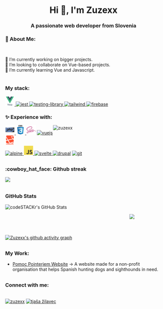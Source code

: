 <h1 align="center">Hi 👋, I'm Zuzexx</h1>
<h3 align="center">A passionate web developer from Slovenia</h3>

### 💫 About Me:

<br>

🔭 I’m currently working on bigger projects.<br>
👯 I’m looking to collaborate on Vue-based projects.<br>
🌱 I’m currently learning Vue and Javascript.<br><br>

<!-- I WORK MOST WITH -->

### My stack:

 <a href="https://vuejs.org/" target="_blank" rel="noreferrer">
  <img src="https://raw.githubusercontent.com/devicons/devicon/master/icons/vuejs/vuejs-original-wordmark.svg" alt="vuejs" width="30" height="30"/> </a>
<a href="https://jestjs.io" target="_blank" rel="noreferrer"> <img src="https://www.vectorlogo.zone/logos/jestjsio/jestjsio-icon.svg" alt="jest" width="30" height="30"/> </a> <a href="https://testing-library.com/" target="_blank" rel="noreferrer"> <img src="https://testing-library.com/img/logo-large.png" alt="testing-library" width="30" height="30"/> </a>
  <a href="https://tailwindcss.com/" target="_blank" rel="noreferrer"> <img src="https://www.vectorlogo.zone/logos/tailwindcss/tailwindcss-icon.svg" alt="tailwind" width="30" height="30"/> </a>
  <a href="https://firebase.google.com/" target="_blank" rel="noreferrer"> <img src="https://www.vectorlogo.zone/logos/firebase/firebase-icon.svg" alt="firebase" width="30" height="30"/> </a>
<!-- LANGUAGES I KNOW -->

### ✨ Experience with:

 <img align="right" src="https://github-readme-stats-zuzexx.vercel.app/api/top-langs?username=zuzexx&show_icons=true&locale=en&layout=compact&bg_color=09131B&hide_border=true&text_color=ffffff&langs_count=10" alt="zuzexx" width="350px"/>
<p align="right">

<a href="https://www.php.net" target="_blank" rel="noreferrer"> <img src="https://raw.githubusercontent.com/devicons/devicon/master/icons/php/php-original.svg" alt="php" width="30" height="30"/> </a> <a href="https://www.w3schools.com/css/" target="_blank"> <img src="https://raw.githubusercontent.com/devicons/devicon/master/icons/css3/css3-original-wordmark.svg" alt="css3" width="30" height="30"/> </a> <a href="https://sass-lang.com" target="_blank" rel="noreferrer"> <img src="https://raw.githubusercontent.com/devicons/devicon/master/icons/sass/sass-original.svg" alt="sass" width="30" height="30"/></a> 
<a href="https://inertiajs.com/" target="_blank" rel="noreferrer">
  <img src="https://raw.githubusercontent.com/innocenzi/awesome-inertiajs/master/assets/logo.svg?sanitize=true" alt="vuejs" width="30" height="30"/> </a>
  <a href="https://laravel.com/" target="_blank" rel="noreferrer"> <img src="https://raw.githubusercontent.com/devicons/devicon/master/icons/laravel/laravel-plain-wordmark.svg" alt="laravel" width="30" height="30"/> </a><br>
<a href="https://alpinejs.dev/" target="_blank" rel="noreferrer"> <img src="https://www.markusantonwolf.com/topics/alpine-js/alpinejs-logo.svg" alt="alpine" width="30" height="auto"/> </a> <a href="https://developer.mozilla.org/en-US/docs/Web/JavaScript" target="_blank" rel="noreferrer"> <img src="https://raw.githubusercontent.com/devicons/devicon/master/icons/javascript/javascript-original.svg" alt="javascript" width="30" height="30"/> </a>
<a href="https://svelte.dev" target="_blank" rel="noreferrer"><img src="https://upload.wikimedia.org/wikipedia/commons/1/1b/Svelte_Logo.svg" alt="svelte" width="30" height="30"/> </a> <a href="https://www.drupal.org/" target="_blank" rel="noreferrer"> <img src="https://seeklogo.com/images/D/drupal-logo-D6F6E30952-seeklogo.com.png" alt="drupal" width="auto" height="30"/></a>
<a href="https://git-scm.com/" target="_blank" rel="noreferrer"> <img src="https://www.vectorlogo.zone/logos/git-scm/git-scm-icon.svg" alt="git" width="30" height="30"/> </a>

<!-- GITHUB STREAK -->
<h3 style="margin-top:2rem;"> :cowboy_hat_face: Github streak </h3>
<img src="https://github-readme-streak-stats.herokuapp.com/?user=zuzexx&theme=dark&hide_border=true&bg_color=09131B" width="400px">

<!-- GITHUB STATS -->
  <h3 style="margin-top:2rem;"> GitHub Stats</h3>
  <img align="left" alt="codeSTACKr's GitHub Stats" src="https://github-readme-stats.vercel.app/api?username=zuzexx&show_icons=true&hide_border=true&title_color=ff652f&icon_color=FFE400&bg_color=09131B&text_color=ffffff&border_color=0c1a25" width="400px" style="padding-bottom:2rem"/><br>

  <!-- GITHUB TROPHY -->

![](https://github-profile-trophy.vercel.app/?username=zuzexx&no-frame=true&theme=darkhub&no-bg=true&margin-w=4)

<!-- ACTIVITY GRAPH -->
<div style="margin-top:3rem;">

[![Zuzexx's github activity graph](https://activity-graph.herokuapp.com/graph?username=Zuzexx&theme=merko)](https://github.com/ashutosh00710/github-readme-activity-graph)

</div>

<!--### Blogs posts
<!-- BLOG-POST-LIST:START -->
<!-- BLOG-POST-LIST:END -->

<!-- MY WORK -->

<h3 style="margin-top:2rem;">My Work:</h3>

- <a href="https://pomoc-pointerjem.si"  target="_blank" >Pomoc Pointerjem Website</a> -> A website made for a non-profit organisation that helps Spanish hunting dogs and sighthounds in need.

<h3 style="margin-top:2rem; padding-bottom:1rem;">Connect with me:</h3>
<p align="left">
<a href="https://dev.to/zuzexx" target="blank"><img align="center" src="https://raw.githubusercontent.com/rahuldkjain/github-profile-readme-generator/master/src/images/icons/Social/devto.svg" alt="zuzexx" height="30" width="40" /></a>
<a href="https://www.linkedin.com/in/tjasa-zilavec/" target="blank"><img align="center" src="https://raw.githubusercontent.com/rahuldkjain/github-profile-readme-generator/master/src/images/icons/Social/linked-in-alt.svg" alt="tjaša žilavec" height="30" width="40" /></a>
</p>
